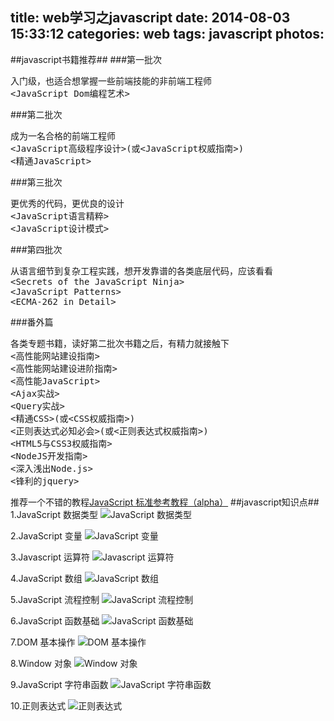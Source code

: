 title: web学习之javascript
date: 2014-08-03 15:33:12
categories: web
tags: javascript
photos: 
---
##javascript书籍推荐##
###第一批次
<pre>入门级，也适合想掌握一些前端技能的非前端工程师
&lt;JavaScript Dom编程艺术&gt;
</pre>
###第二批次
<pre>成为一名合格的前端工程师
&lt;JavaScript高级程序设计&gt;(或&lt;JavaScript权威指南&gt;)
&lt;精通JavaScript&gt;
</pre>
###第三批次
<pre>更优秀的代码，更优良的设计
&lt;JavaScript语言精粹&gt;
&lt;JavaScript设计模式&gt;
</pre>
###第四批次
<pre>从语言细节到复杂工程实践，想开发靠谱的各类底层代码，应该看看
&lt;Secrets of the JavaScript Ninja&gt;
&lt;JavaScript Patterns&gt;
&lt;ECMA-262 in Detail&gt;
</pre>
###番外篇
<pre>各类专题书籍，读好第二批次书籍之后，有精力就接触下
&lt;高性能网站建设指南&gt;
&lt;高性能网站建设进阶指南&gt;
&lt;高性能JavaScript&gt;
&lt;Ajax实战&gt;
&lt;Query实战&gt;
&lt;精通CSS&gt;(或&lt;CSS权威指南&gt;)
&lt;正则表达式必知必会&gt;(或&lt;正则表达式权威指南&gt;)
&lt;HTML5与CSS3权威指南&gt;
&lt;NodeJS开发指南&gt;
&lt;深入浅出Node.js&gt;
&lt;锋利的jquery&gt;
</pre>
推荐一个不错的教程<a href="http://javascript.ruanyifeng.com/">JavaScript 标准参考教程（alpha）</a><!--more-->
##javascript知识点##
1.JavaScript 数据类型
![JavaScript 数据类型][1]

2.JavaScript 变量
![JavaScript 变量][2]

3.Javascript 运算符
![Javascript 运算符][3]

4.JavaScript 数组
![JavaScript 数组][4]

5.JavaScript 流程控制
![JavaScript 流程控制][5]

6.JavaScript 函数基础
![JavaScript 函数基础][6]

7.DOM 基本操作
![DOM 基本操作][7]

8.Window 对象
![Window 对象][8]

9.JavaScript 字符串函数
![JavaScript 字符串函数][9]

10.正则表达式
![正则表达式][10]

  [1]: http://popimages.b0.upaiyun.com/The-JavaScript-data-type-1.gif
  [2]: http://popimages.b0.upaiyun.com/The-JavaScript-variable.gif
  [3]: http://popimages.b0.upaiyun.com/Javascript-operational-character.gif
  [4]: http://popimages.b0.upaiyun.com/JavaScript-array.gif
  [5]: http://popimages.b0.upaiyun.com/JavaScript-process-statement.gif
  [6]: http://popimages.b0.upaiyun.com/JavaScript-function-base.gif
  [7]: http://popimages.b0.upaiyun.com/DOM-operation.gif
  [8]: http://popimages.b0.upaiyun.com/Window-object.gif
  [9]: http://popimages.b0.upaiyun.com/JavaScript-string-function.gif
  [10]: http://popimages.b0.upaiyun.com/javascript-regular-expression.gif


